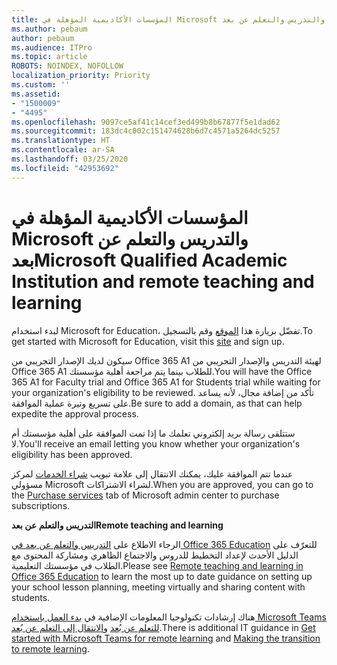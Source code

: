 ```yaml
---
title: المؤسسات الأكاديمية المؤهلة في Microsoft والتدريس والتعلم عن بعد
ms.author: pebaum
author: pebaum
ms.audience: ITPro
ms.topic: article
ROBOTS: NOINDEX, NOFOLLOW
localization_priority: Priority
ms.custom: ''
ms.assetid:
- "1500009"
- "4495"
ms.openlocfilehash: 9097ce5af41c14cef3ed499b8b67877f5e1dad62
ms.sourcegitcommit: 183dc4c002c151474628b6d7c4571a5264dc5257
ms.translationtype: HT
ms.contentlocale: ar-SA
ms.lasthandoff: 03/25/2020
ms.locfileid: "42953692"
---
```

# <a name="microsoft-qualified-academic-institution-and-remote-teaching-and-learning"></a><span data-ttu-id="3fbd8-102">المؤسسات الأكاديمية المؤهلة في Microsoft والتدريس والتعلم عن بعد</span><span class="sxs-lookup"><span data-stu-id="3fbd8-102">Microsoft Qualified Academic Institution and remote teaching and learning</span></span>

<span data-ttu-id="3fbd8-103">لبدء استخدام Microsoft for Education، تفضّل بزيارة هذا [الموقع](https://www.microsoft.com/microsoft-365/academic/compare-office-365-education-plans) وقم بالتسجيل.</span><span class="sxs-lookup"><span data-stu-id="3fbd8-103">To get started with Microsoft for Education, visit this [site](https://www.microsoft.com/microsoft-365/academic/compare-office-365-education-plans) and sign up.</span></span>

<span data-ttu-id="3fbd8-104">سيكون لديك الإصدار التجريبي من Office 365 A1 لهيئة التدريس والإصدار التجريبي من Office 365 A1 للطلاب بينما يتم مراجعة أهلية مؤسستك.</span><span class="sxs-lookup"><span data-stu-id="3fbd8-104">You will have the Office 365 A1 for Faculty trial and Office 365 A1 for Students trial while waiting for your organization's eligibility to be reviewed.</span></span>  <span data-ttu-id="3fbd8-105">تأكد من إضافة مجال، لأنه يساعد على تسريع وتيرة عملية الموافقة.</span><span class="sxs-lookup"><span data-stu-id="3fbd8-105">Be sure to add a domain, as that can help expedite the approval process.</span></span>

<span data-ttu-id="3fbd8-106">ستتلقى رسالة بريد إلكتروني تعلمك ما إذا تمت الموافقة على أهلية مؤسستك أم لا.</span><span class="sxs-lookup"><span data-stu-id="3fbd8-106">You'll receive an email letting you know whether your organization's eligibility has been approved.</span></span>  

<span data-ttu-id="3fbd8-107">عندما تتم الموافقة عليك، يمكنك الانتقال إلى علامة تبويب [شراء الخدمات](https://admin.microsoft.com/Adminportal/Home#/catalog) لمركز مسؤولي Microsoft لشراء الاشتراكات.</span><span class="sxs-lookup"><span data-stu-id="3fbd8-107">When you are approved, you can go to the [Purchase services](https://admin.microsoft.com/Adminportal/Home#/catalog) tab of Microsoft admin center to purchase subscriptions.</span></span>

<span data-ttu-id="3fbd8-108">**التدريس والتعلم عن بعد**</span><span class="sxs-lookup"><span data-stu-id="3fbd8-108">**Remote teaching and learning**</span></span>

<span data-ttu-id="3fbd8-109">الرجاء الاطلاع على [التدريس والتعلم عن بعد في Office 365 Education](https://support.office.com/article/remote-teaching-and-learning-in-office-365-education-f651ccae-7b65-478b-8366-51bb884025c4) للتعرّف على الدليل الأحدث لإعداد التخطيط للدروس والاجتماع الظاهري ومشاركة المحتوى مع الطلاب في مؤسستك التعليمية.</span><span class="sxs-lookup"><span data-stu-id="3fbd8-109">Please see [Remote teaching and learning in Office 365 Education](https://support.office.com/article/remote-teaching-and-learning-in-office-365-education-f651ccae-7b65-478b-8366-51bb884025c4) to learn the most up to date guidance on setting up your school lesson planning, meeting virtually and sharing content with students.</span></span>

<span data-ttu-id="3fbd8-110">هناك إرشادات تكنولوجيا المعلومات الإضافية في [بدء العمل باستخدام Microsoft Teams للتعلم عن بُعد](https://docs.microsoft.com/ar-SA/MicrosoftTeams/remote-learning-edu) و[الانتقال إلى التعلم عن بُعد](https://www.microsoft.com/education/remote-learning).</span><span class="sxs-lookup"><span data-stu-id="3fbd8-110">There is additional IT guidance in [Get started with Microsoft Teams for remote learning](https://docs.microsoft.com/ar-SA/MicrosoftTeams/remote-learning-edu) and [Making the transition to remote learning](https://www.microsoft.com/education/remote-learning).</span></span>
